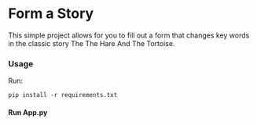 # Form a Story

This simple project allows for you to fill out a form that changes key words in the classic story The The Hare And The Tortoise.

### Usage

Run:

```
pip install -r requirements.txt
```

#### Run App.py
